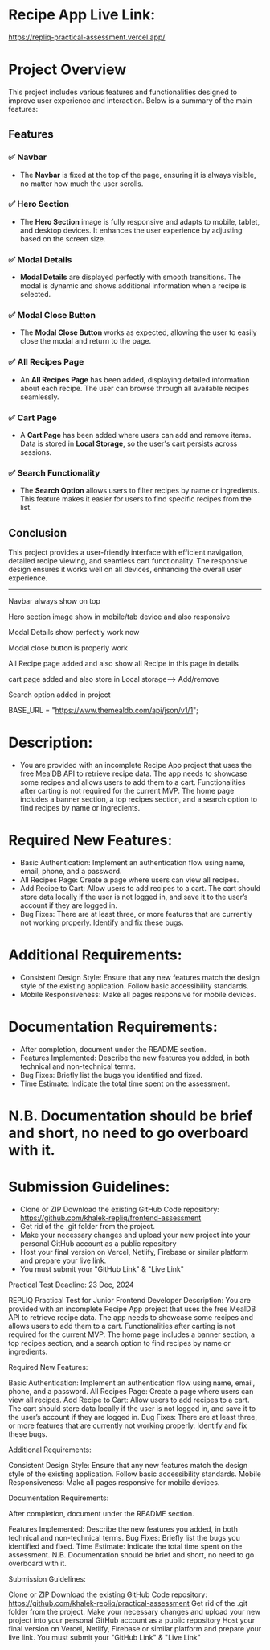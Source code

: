 # Recipe App Live Link: <br/>
https://repliq-practical-assessment.vercel.app/



# Project Overview

This project includes various features and functionalities designed to improve user experience and interaction. Below is a summary of the main features:

## Features

### ✅ Navbar
- The **Navbar** is fixed at the top of the page, ensuring it is always visible, no matter how much the user scrolls.

### ✅ Hero Section
- The **Hero Section** image is fully responsive and adapts to mobile, tablet, and desktop devices. It enhances the user experience by adjusting based on the screen size.

### ✅ Modal Details
- **Modal Details** are displayed perfectly with smooth transitions. The modal is dynamic and shows additional information when a recipe is selected.

### ✅ Modal Close Button
- The **Modal Close Button** works as expected, allowing the user to easily close the modal and return to the page.

### ✅ All Recipes Page
- An **All Recipes Page** has been added, displaying detailed information about each recipe. The user can browse through all available recipes seamlessly.

### ✅ Cart Page
- A **Cart Page** has been added where users can add and remove items. Data is stored in **Local Storage**, so the user's cart persists across sessions.

### ✅ Search Functionality
- The **Search Option** allows users to filter recipes by name or ingredients. This feature makes it easier for users to find specific recipes from the list.
  
## Conclusion
This project provides a user-friendly interface with efficient navigation, detailed recipe viewing, and seamless cart functionality. The responsive design ensures it works well on all devices, enhancing the overall user experience.

---

Navbar always show on top

Hero section image show in mobile/tab device and also responsive

Modal Details show perfectly work now

Modal close button is properly work

All Recipe page added and also show all Recipe in this page in details

cart page added and also store in Local storage--> Add/remove

Search option added in project



BASE_URL = "https://www.themealdb.com/api/json/v1/1";

# Description:

- You are provided with an incomplete Recipe App project that uses the free MealDB API to retrieve recipe data. The app needs to showcase some recipes and allows users to add them to a cart. Functionalities after carting is not required for the current MVP. The home page includes a banner section, a top recipes section, and a search option to find recipes by name or ingredients.

# Required New Features:

- Basic Authentication: Implement an authentication flow using name, email, phone, and a password.
- All Recipes Page: Create a page where users can view all recipes.
- Add Recipe to Cart: Allow users to add recipes to a cart. The cart should store data locally if the user is not logged in, and save it to the user’s account if they are logged in.
- Bug Fixes: There are at least three, or more features that are currently not working properly. Identify and fix these bugs.

# Additional Requirements:

- Consistent Design Style: Ensure that any new features match the design style of the existing application. Follow basic accessibility standards.
- Mobile Responsiveness: Make all pages responsive for mobile devices.

# Documentation Requirements:

- After completion, document under the README section.
- Features Implemented: Describe the new features you added, in both technical and non-technical terms.
- Bug Fixes: Briefly list the bugs you identified and fixed.
- Time Estimate: Indicate the total time spent on the assessment.

# N.B. Documentation should be brief and short, no need to go overboard with it.

# Submission Guidelines:

- Clone or ZIP Download the existing GitHub Code repository: https://github.com/khalek-repliq/frontend-assessment
- Get rid of the .git folder from the project.
- Make your necessary changes and upload your new project into your personal GitHub account as a public repository
- Host your final version on Vercel, Netlify, Firebase or similar platform and prepare your live link.
- You must submit your "GitHub Link" & "Live Link"







Practical Test
Deadline:
23 Dec, 2024

REPLIQ Practical Test for Junior Frontend Developer
Description:
You are provided with an incomplete Recipe App project that uses the free MealDB API to retrieve recipe data. The app needs to showcase some recipes and allows users to add them to a cart. Functionalities after carting is not required for the current MVP. The home page includes a banner section, a top recipes section, and a search option to find recipes by name or ingredients.



Required New Features:

Basic Authentication: Implement an authentication flow using name, email, phone, and a password.
All Recipes Page: Create a page where users can view all recipes.
Add Recipe to Cart: Allow users to add recipes to a cart. The cart should store data locally if the user is not logged in, and save it to the user’s account if they are logged in.
Bug Fixes: There are at least three, or more features that are currently not working properly. Identify and fix these bugs.


Additional Requirements:

Consistent Design Style: Ensure that any new features match the design style of the existing application. Follow basic accessibility standards. 
Mobile Responsiveness: Make all pages responsive for mobile devices.


Documentation Requirements: 

After completion, document under the README section. 

Features Implemented: Describe the new features you added, in both technical and non-technical terms.
Bug Fixes: Briefly list the bugs you identified and fixed.
Time Estimate: Indicate the total time spent on the assessment.
N.B. Documentation should be brief and short, no need to go overboard with it.



Submission Guidelines:

Clone or ZIP Download the existing GitHub Code repository:
https://github.com/khalek-repliq/practical-assessment 
Get rid of the .git folder from the project.
Make your necessary changes and upload your new project into your personal GitHub account as a public repository
Host your final version on Vercel, Netlify, Firebase or similar platform and prepare your live link.
You must submit your "GitHub Link" & "Live Link"